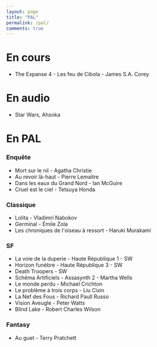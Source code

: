 ```yaml
---
layout: page
title: "PAL"
permalink: /pal/
comments: true
---
```


# En cours 

- The Expanse 4 - Les feu de Cibola - James S.A. Corey

# En audio

- Star Wars, Ahsoka

# En PAL


### Enquête

- Mort sur le nil - Agatha Christie
- Au revoir là-haut - Pierre Lemaitre
- Dans les eaux du Grand Nord - Ian McGuire
- Cruel est le ciel - Tetsuya Honda
  

### Classique

- Lolita - Vladimri Nabokov
- Germinal - Émile Zola
- Les chroniques de l'oiseau à ressort - Haruki Murakami


### SF

- La voie de la duperie - Haute République 1 - SW
- Horizon funèbre - Haute République 3 - SW
- Death Troopers - SW
- Schéma Artificiels - Assasynth 2 - Martha Wells
- Le monde perdu - Michael Crichton
- Le problème à trois corps - Liu Cixin
- La Nef des Fous - Richard Paull Russo
- Vision Aveugle - Peter Watts
- Blind Lake - Robert Charles Wilson


### Fantasy

- Au guet - Terry Pratchett 